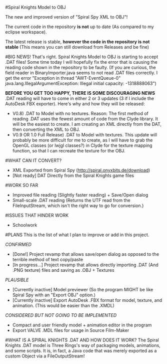#Spiral Knights Model to OBJ

The new and improved version of "Spiral Spy XML to OBJ"!

The current code in the repository **is not** up to date (As compared to my eclipse workspace).

The latest release is stable, **however the code in the repository is not stable** (This means you can still download from Releases and be fine)


#BIG NEWS!
That's right. Spiral Knights Model to OBJ is starting to accept .DAT files! Some time today I will hopefully fix the error that is causing the reading code shown in the repository to be faulty. (If you are curious, the field reader in BinaryImporter.java seems to not read .DAT files correctly. I get the error "Exception in thread "AWT-EventQueue-0" java.lang.IllegalArgumentException: Illegal initial capacity: -1318888063")

**BEFORE YOU GET TOO HAPPY, THERE IS SOME DISCOURAGING NEWS**
.DAT reading will have to come in either 2 or 3 updates (3 if I include the AutoDesk FBX exporter). Here's why and how they will be released:


 - V0.8) .DAT to Model with no textures. Reason: The first method of reading .DAT uses the fewest amount of code from the Clyde library. It will be the easiest to create. I am creating an XML directly from the DAT, then converting the XML to OBJ.
 - V0.9 OR 1.0 Full Release) .DAT to Model with textures. This update will probably be more difficult for me to create, as I will have to grab the OpenGL classes (or lwjgl classes?) in Clyde for the texture mapping function, so that I can recreate the texture for the OBJ.

#WHAT CAN IT CONVERT?
 - XML Exported from Spiral Spy (http://spiral.onyxbits.de/download)
 - [Not ready] DAT Directly from the Spiral Knights game files

#WORK SO FAR
 - Improved file reading (Slightly faster reading) + Save/Open dialog
 - Small-scale .DAT reading (Returns the UTF read from the FileInputStream, which isn't the right way to go for conversion.)

#ISSUES THAT HINDER WORK
 - Schoolwork

#PLANS
This is the list of what I plan to improve or add in this project.

*CONFIRMED*
 - [Done!] Project revamp that allows save/open dialog as opposed to the terrible method of text copy/paste 
 - [In progress...] Project revamp that allows directly importing .DAT (And .PNG texture) files and saving as .OBJ + Textures

*PLAUSIBLE*
 - [Currently inactive] Model previewer (So the program MIGHT be like Spiral Spy with an "Export OBJ" option.)
 - [Currently inactive] Export AutoDesk .FBX format for model, texture, and animation. (This would be easier than the .XMDL)

*CONSIDERED BUT NOT GOING TO BE IMPLEMENTED*
 - Compact and user friendly model + animation editor in the program
 - Export VALVE .MDL files for usage in Source Film-Maker

#WHAT IS A SPIRAL KNIGHTS .DAT AND HOW DOES IT WORK?
 The Spiral Knights .DAT model is Three Rings's way of packaging models, animations, and some scripts. It is, in fact, a Java code that was merely exported as a custom Object via a FileOutputStream!
